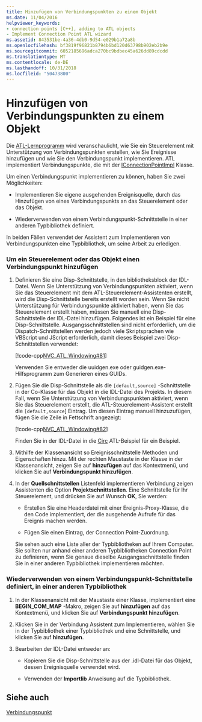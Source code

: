 ```yaml
---
title: Hinzufügen von Verbindungspunkten zu einem Objekt
ms.date: 11/04/2016
helpviewer_keywords:
- connection points [C++], adding to ATL objects
- Implement Connection Point ATL wizard
ms.assetid: 843531be-4a36-4db0-9d54-e029b1a72a8b
ms.openlocfilehash: bf3819f96821b8794b6bd120d63798b902eb2b9e
ms.sourcegitcommit: 6052185696adca270bc9bdbec45a626dd89cdcdd
ms.translationtype: MT
ms.contentlocale: de-DE
ms.lasthandoff: 10/31/2018
ms.locfileid: "50473800"
---
```

# <a name="adding-connection-points-to-an-object"></a>Hinzufügen von Verbindungspunkten zu einem Objekt

Die [ATL-Lernprogramm](../atl/active-template-library-atl-tutorial.md) wird veranschaulicht, wie Sie ein Steuerelement mit Unterstützung von Verbindungspunkten erstellen, wie Sie Ereignisse hinzufügen und wie Sie den Verbindungspunkt implementieren. ATL implementiert Verbindungspunkte, die mit der [IConnectionPointImpl](../atl/reference/iconnectionpointimpl-class.md) Klasse.

Um einen Verbindungspunkt implementieren zu können, haben Sie zwei Möglichkeiten:

- Implementieren Sie eigene ausgehenden Ereignisquelle, durch das Hinzufügen von eines Verbindungspunkts an das Steuerelement oder das Objekt.

- Wiederverwenden von einem Verbindungspunkt-Schnittstelle in einer anderen Typbibliothek definiert.

In beiden Fällen verwendet der Assistent zum Implementieren von Verbindungspunkten eine Typbibliothek, um seine Arbeit zu erledigen.

### <a name="to-add-a-connection-point-to-a-control-or-object"></a>Um ein Steuerelement oder das Objekt einen Verbindungspunkt hinzufügen

1. Definieren Sie eine Disp-Schnittstelle, in den bibliotheksblock der IDL-Datei. Wenn Sie Unterstützung von Verbindungspunkten aktiviert, wenn Sie das Steuerelement mit dem ATL-Steuerelement-Assistenten erstellt, wird die Disp-Schnittstelle bereits erstellt worden sein. Wenn Sie nicht Unterstützung für Verbindungspunkte aktiviert haben, wenn Sie das Steuerelement erstellt haben, müssen Sie manuell eine Disp-Schnittstelle der IDL-Datei hinzufügen. Folgendes ist ein Beispiel für eine Disp-Schnittstelle. Ausgangsschnittstellen sind nicht erforderlich, um die Dispatch-Schnittstellen werden jedoch viele Skriptsprachen wie VBScript und JScript erforderlich, damit dieses Beispiel zwei Disp-Schnittstellen verwendet:

   [!code-cpp[NVC_ATL_Windowing#81](../atl/codesnippet/cpp/adding-connection-points-to-an-object_1.idl)]

   Verwenden Sie entweder die uuidgen.exe oder guidgen.exe-Hilfsprogramm zum Generieren eines GUIDs.

2. Fügen Sie die Disp-Schnittstelle als die `[default,source]` -Schnittstelle in der Co-Klasse für das Objekt in die IDL-Datei des Projekts. In diesem Fall, wenn Sie Unterstützung von Verbindungspunkten aktiviert, wenn Sie das Steuerelement erstellt, die ATL-Steuerelement-Assistent erstellt die `[default,source`] Eintrag. Um diesen Eintrag manuell hinzuzufügen, fügen Sie die Zeile in Fettschrift angezeigt:

   [!code-cpp[NVC_ATL_Windowing#82](../atl/codesnippet/cpp/adding-connection-points-to-an-object_2.idl)]

   Finden Sie in der IDL-Datei in die [Circ](../visual-cpp-samples.md) ATL-Beispiel für ein Beispiel.

3. Mithilfe der Klassenansicht so Ereignisschnittstelle Methoden und Eigenschaften hinzu. Mit der rechten Maustaste in der Klasse in der Klassenansicht, zeigen Sie auf **hinzufügen** auf das Kontextmenü, und klicken Sie auf **Verbindungspunkt hinzufügen**.

4. In der **Quellschnittstellen** Listenfeld implementieren Verbindung zeigen Assistenten die Option **Projektschnittstellen**. Eine Schnittstelle für Ihr Steuerelement, und drücken Sie auf Wunsch **OK**, Sie werden:

   - Erstellen Sie eine Headerdatei mit einer Ereignis-Proxy-Klasse, die den Code implementiert, der die ausgehende Aufrufe für das Ereignis machen werden.

   - Fügen Sie einen Eintrag, der Connection Point-Zuordnung.

   Sie sehen auch eine Liste aller der Typbibliotheken auf Ihrem Computer. Sie sollten nur anhand einer anderen Typbibliotheken Connection Point zu definieren, wenn Sie genaue dieselbe Ausgangsschnittstelle finden Sie in einer anderen Typbibliothek implementieren möchten.

### <a name="to-reuse-a-connection-point-interface-defined-in-another-type-library"></a>Wiederverwenden von einem Verbindungspunkt-Schnittstelle definiert, in einer anderen Typbibliothek

1. In der Klassenansicht mit der Maustaste einer Klasse, implementiert eine **BEGIN_COM_MAP** -Makro, zeigen Sie auf **hinzufügen** auf das Kontextmenü, und klicken Sie auf **Verbindungspunkt hinzufügen**.

2. Klicken Sie in der Verbindung Assistent zum Implementieren, wählen Sie in der Typbibliothek einer Typbibliothek und eine Schnittstelle, und klicken Sie auf **hinzufügen**.

3. Bearbeiten der IDL-Datei entweder an:

   - Kopieren Sie die Disp-Schnittstelle aus der .idl-Datei für das Objekt, dessen Ereignisquelle verwendet wird.

   - Verwenden der **Importlib** Anweisung auf die Typbibliothek.

## <a name="see-also"></a>Siehe auch

[Verbindungspunkt](../atl/atl-connection-points.md)

